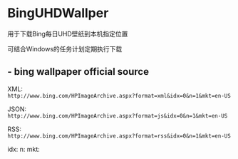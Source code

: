 # BingUHDWallper
用于下载Bing每日UHD壁纸到本机指定位置

可结合Windows的任务计划定期执行下载


## - bing wallpaper official source

XML:  
`http://www.bing.com/HPImageArchive.aspx?format=xml&idx=0&n=1&mkt=en-US
`

JSON:  
`http://www.bing.com/HPImageArchive.aspx?format=js&idx=0&n=1&mkt=en-US
`

RSS:  
`http://www.bing.com/HPImageArchive.aspx?format=rss&idx=0&n=1&mkt=en-US
`

idx:
n:
mkt:
